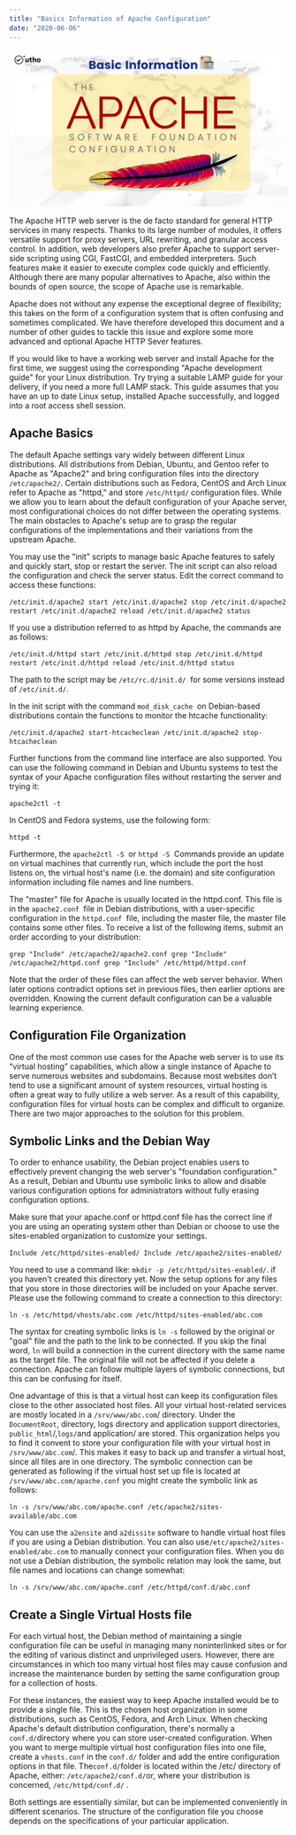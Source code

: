 ```yaml
---
title: "Basics Information of Apache Configuration"
date: "2020-06-06"
---
```


![](images/Basics-Information-of-Apache-Configuration_utho.jpg)

The Apache HTTP web server is the de facto standard for general HTTP services in many respects. Thanks to its large number of modules, it offers versatile support for proxy servers, URL rewriting, and granular access control. In addition, web developers also prefer Apache to support server-side scripting using CGI, FastCGI, and embedded interpreters. Such features make it easier to execute complex code quickly and efficiently. Although there are many popular alternatives to Apache, also within the bounds of open source, the scope of Apache use is remarkable.

Apache does not without any expense the exceptional degree of flexibility; this takes on the form of a configuration system that is often confusing and sometimes complicated. We have therefore developed this document and a number of other guides to tackle this issue and explore some more advanced and optional Apache HTTP Sever features.

If you would like to have a working web server and install Apache for the first time, we suggest using the corresponding "Apache development guide" for your Linux distribution. Try trying a suitable LAMP guide for your delivery, if you need a more full LAMP stack. This guide assumes that you have an up to date Linux setup, installed Apache successfully, and logged into a root access shell session.

## Apache Basics

The default Apache settings vary widely between different Linux distributions. All distributions from Debian, Ubuntu, and Gentoo refer to Apache as "Apache2" and bring configuration files into the directory `/etc/apache2/`. Certain distributions such as Fedora, CentOS and Arch Linux refer to Apache as "httpd," and store `/etc/httpd/` configuration files. While we allow you to learn about the default configuration of your Apache server, most configurational choices do not differ between the operating systems. The main obstacles to Apache's setup are to grasp the regular configurations of the implementations and their variations from the upstream Apache.

You may use the "init" scripts to manage basic Apache features to safely and quickly start, stop or restart the server. The init script can also reload the configuration and check the server status. Edit the correct command to access these functions:

```
/etc/init.d/apache2 start /etc/init.d/apache2 stop /etc/init.d/apache2 restart /etc/init.d/apache2 reload /etc/init.d/apache2 status
```

If you use a distribution referred to as httpd by Apache, the commands are as follows:

```
/etc/init.d/httpd start /etc/init.d/httpd stop /etc/init.d/httpd restart /etc/init.d/httpd reload /etc/init.d/httpd status
```

The path to the script may be `/etc/rc.d/init.d/`  for some versions instead of `/etc/init.d/`.

In the init script with the command `mod_disk_cache`  on Debian-based distributions contain the functions to monitor the htcache functionality:

```
/etc/init.d/apache2 start-htcacheclean /etc/init.d/apache2 stop-htcacheclean
```

Further functions from the command line interface are also supported. You can use the following command in Debian and Ubuntu systems to test the syntax of your Apache configuration files without restarting the server and trying it:

```
apache2ctl -t
```

In CentOS and Fedora systems, use the following form:

```
httpd -t
```

Furthermore, the `apache2ctl -S`  or `httpd -S`  Commands provide an update on virtual machines that currently run, which include the port the host listens on, the virtual host's name (i.e. the domain) and site configuration information including file names and line numbers.

The "master" file for Apache is usually located in the httpd.conf. This file is in the `apache2.conf`  file in Debian distributions, with a user-specific configuration in the `httpd.conf`  file, including the master file, the master file contains some other files. To receive a list of the following items, submit an order according to your distribution:

```
grep "Include" /etc/apache2/apache2.conf grep "Include" /etc/apache2/httpd.conf grep "Include" /etc/httpd/httpd.conf
```

Note that the order of these files can affect the web server behavior. When later options contradict options set in previous files, then earlier options are overridden. Knowing the current default configuration can be a valuable learning experience.

## Configuration File Organization

One of the most common use cases for the Apache web server is to use its “virtual hosting” capabilities, which allow a single instance of Apache to serve numerous websites and subdomains. Because most websites don’t tend to use a significant amount of system resources, virtual hosting is often a great way to fully utilize a web server. As a result of this capability, configuration files for virtual hosts can be complex and difficult to organize. There are two major approaches to the solution for this problem.

## Symbolic Links and the Debian Way

To order to enhance usability, the Debian project enables users to effectively prevent changing the web server's "foundation configuration." As a result, Debian and Ubuntu use symbolic links to allow and disable various configuration options for administrators without fully erasing configuration options.

Make sure that your apache.conf or httpd.conf file has the correct line if you are using an operating system other than Debian or choose to use the sites-enabled organization to customize your settings.

```file {title="/etc/httpd/httpd.conf or /etc/apache2/apache2.conf" lang="aconf"}
Include /etc/httpd/sites-enabled/ Include /etc/apache2/sites-enabled/
```

You need to use a command like: `mkdir -p /etc/httpd/sites-enabled/`. if you haven't created this directory yet. Now the setup options for any files that you store in those directories will be included on your Apache server. Please use the following command to create a connection to this directory:

```
ln -s /etc/httpd/vhosts/abc.com /etc/httpd/sites-enabled/abc.com
```

The syntax for creating symbolic links is `ln -s` followed by the original or "goal" file and the path to the link to be connected. If you skip the final word, `ln` will build a connection in the current directory with the same name as the target file. The original file will not be affected if you delete a connection. Apache can follow multiple layers of symbolic connections, but this can be confusing for itself.

One advantage of this is that a virtual host can keep its configuration files close to the other associated host files. All your virtual host-related services are mostly located in a `/srv/www/abc.com`/ directory. Under the `DocumentRoot`, directory, logs directory and application support directories, `public_html`/,`logs/`and application/ are stored. This organization helps you to find it convent to store your configuration file with your virtual host in `/srv/www/abc.com`/. This makes it easy to back up and transfer a virtual host, since all files are in one directory. The symbolic connection can be generated as following if the virtual host set up file is located at `/srv/www/abc.com/apache.conf` you might create the symbolic link as follows:

```
ln -s /srv/www/abc.com/apache.conf /etc/apache2/sites-available/abc.com
```

You can use the `a2ensite` and `a2dissite` software to handle virtual host files if you are using a Debian distribution. You can also use`/etc/apache2/sites-enabled/abc.com` to manually connect your configuration files. When you do not use a Debian distribution, the symbolic relation may look the same, but file names and locations can change somewhat:

```
ln -s /srv/www/abc.com/apache.conf /etc/httpd/conf.d/abc.conf
```

## Create a Single Virtual Hosts file

For each virtual host, the Debian method of maintaining a single configuration file can be useful in managing many noninterlinked sites or for the editing of various distinct and unprivileged users. However, there are circumstances in which too many virtual host files may cause confusion and increase the maintenance burden by setting the same configuration group for a collection of hosts.

For these instances, the easiest way to keep Apache installed would be to provide a single file. This is the chosen host organization in some distributions, such as CentOS, Fedora, and Arch Linux. When checking Apache's default distribution configuration, there's normally a `conf.d/`directory where you can store user-created configuration. When you want to merge multiple virtual host configuration files into one file, create a `vhosts.conf` in the `conf.d/` folder and add the entire configuration options in that file. The`conf.d/`folder is located within the /etc/ directory of Apache, either: `/etc/apache2/conf.d/`or, where your distribution is concerned, `/etc/httpd/conf.d/` .

Both settings are essentially similar, but can be implemented conveniently in different scenarios. The structure of the configuration file you choose depends on the specifications of your particular application.
